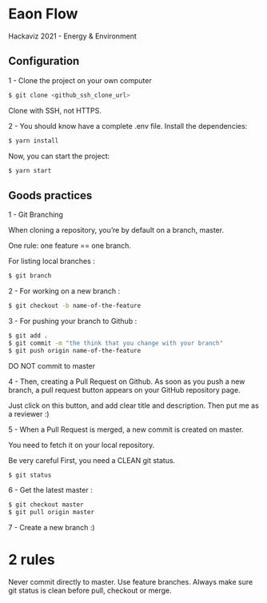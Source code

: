 # Eaon Flow

Hackaviz 2021 - Energy & Environment

## Configuration

1 - Clone the project on your own computer
```bash
$ git clone <github_ssh_clone_url>
```
Clone with SSH, not HTTPS.

2 - You should know have a complete .env file. Install the dependencies:
```bash
$ yarn install
```
Now, you can start the project:
```bash
$ yarn start
```
## Goods practices

1 - Git Branching

When cloning a repository, you’re by default on a branch, master.

One rule: one feature == one branch.

For listing local branches :
```bash
$ git branch
```

2 - For working on a new branch :
```bash
$ git checkout -b name-of-the-feature
``` 

3 - For pushing your branch to Github :
```bash
$ git add .
$ git commit -m "the think that you change with your branch"
$ git push origin name-of-the-feature
```

DO NOT commit to master

4 - Then, creating a Pull Request on Github.
As soon as you push a new branch, a pull request button appears on your GitHub repository page.

Just click on this button, and add clear title and description.
Then put me as a reviewer :)

5 - When a Pull Request is merged, a new commit is created on master.

You need to fetch it on your local repository.

Be very careful
First, you need a CLEAN git status.
```bash
$ git status
```
6 - Get the latest master :

```bash
$ git checkout master
$ git pull origin master
```

7 - Create a new branch :)

# 2 rules #
Never commit directly to master. Use feature branches.
Always make sure git status is clean before pull, checkout or merge.

